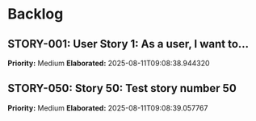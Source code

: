# Backlog

## STORY-001: User Story 1: As a user, I want to...

**Priority:** Medium
**Elaborated:** 2025-08-11T09:08:38.944320

## STORY-050: Story 50: Test story number 50

**Priority:** Medium
**Elaborated:** 2025-08-11T09:08:39.057767
